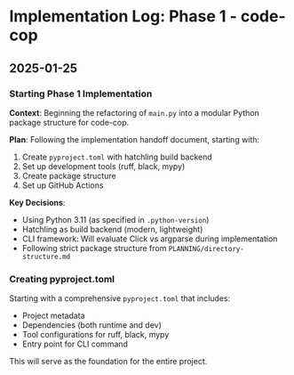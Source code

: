# Implementation Log: Phase 1 - code-cop

## 2025-01-25

### Starting Phase 1 Implementation

**Context**: Beginning the refactoring of `main.py` into a modular Python package structure for code-cop.

**Plan**: Following the implementation handoff document, starting with:
1. Create `pyproject.toml` with hatchling build backend
2. Set up development tools (ruff, black, mypy)
3. Create package structure
4. Set up GitHub Actions

**Key Decisions**:
- Using Python 3.11 (as specified in `.python-version`)
- Hatchling as build backend (modern, lightweight)
- CLI framework: Will evaluate Click vs argparse during implementation
- Following strict package structure from `PLANNING/directory-structure.md`

### Creating pyproject.toml

Starting with a comprehensive `pyproject.toml` that includes:
- Project metadata
- Dependencies (both runtime and dev)
- Tool configurations for ruff, black, mypy
- Entry point for CLI command

This will serve as the foundation for the entire project.